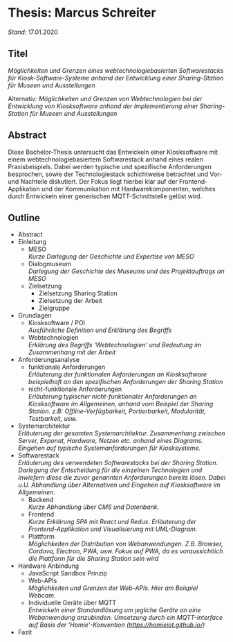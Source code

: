 # Thesis: Marcus Schreiter

*Stand:* 17.01.2020

## Titel
*Möglichkeiten und Grenzen eines webtechnologiebasierten Softwarestacks für Kiosk-Software-Systeme anhand der Entwicklung einer Sharing-Station für Museen und Ausstellungen*

Alternativ:
*Möglichkeiten und Grenzen von Webtechnologien bei der Entwicklung von Kiosksoftware anhand der Implementierung einer Sharing-Station für Museen und Ausstellungen*

## Abstract
Diese Bachelor-Thesis untersucht das Entwickeln einer Kiosksoftware mit einem webtechnologiebasiertem Softwarestack anhand eines realen Praxisbeispiels. Dabei werden typische und spezifische Anforderungen besprochen, sowie der Technologiestack schichtweise betrachtet und Vor- und Nachteile diskutiert. Der Fokus liegt hierbei klar auf der Frontend-Applikation und der Kommunikation mit Hardwarekomponenten, welches durch Entwickeln einer generischen MQTT-Schnittstelle gelöst wird.

## Outline
- Abstract
- Einleitung
  - MESO<br>
    *Kurze Darlegung der Geschichte und Expertise von MESO*
  - Dialogmuseum<br>
    *Darlegung der Geschichte des Museums und des Projektauftrags an MESO*
  - Zielsetzung
    - Zielsetzung Sharing Station
    - Zielsetzung der Arbeit
    - Zielgruppe 
- Grundlagen
  - Kiosksoftware / POI<br>
    *Ausführliche Definition und Erklärung des Begriffs*
  - Webtechnologien<br>
    *Erklärung des Begriffs 'Webtechnologien' und Bedeutung im Zusammenhang mit der Arbeit*
- Anforderungsanalyse
  - funktionale Anforderungen<br>
    *Erläuterung der funktionalen Anforderungen an Kiosksoftware beispielhaft an den spezifischen Anforderungen der Sharing Station*
  - nicht-funktionale Anforderungen<br>
    *Erläuterung typischer nicht-funktionaler Anforderungen an Kiosksoftware im Allgemeinen, anhand vom Beispiel der Sharing Station. z.B: Offline-Verfügbarkeit, Portierbarkeit, Modularität, Testbarkeit, usw.*
- Systemarchitektur<br>
  *Erläuterung der gesamten Systemarchitektur. Zusammenhang zwischen Server, Exponat, Hardware, Netzen etc. anhand eines Diagrams. Eingehen auf typische Systemanforderungen für Kiosksysteme.*
- Softwarestack<br>
   *Erläuterung des verwendeten Softwarestacks bei der Sharing Station. Darlegung der Entscheidung für die einzelnen Technologien und inwiefern diese die zuvor genannten Anforderungen bereits lösen. Dabei u.U. Abhandlung über Alternativen und Eingehen auf Kiosksoftware im Allgemeinen.*
  - Backend<br>
    *Kurze Abhandlung über CMS und Datenbank.*
  - Frontend<br>
    *Kurze Erklärung SPA mit React und Redux. Erläuterung der Frontend-Applikation und Visualisierung mit UML-Diagram.*
  - Plattform<br>
    *Möglichkeiten der Distribution von Webanwendungen. Z.B. Browser, Cordova, Electron, PWA, usw.*
    *Fokus auf PWA, da es voraussichtlich die Plattform für die Sharing Station sein wird*
- Hardware Anbindung
  - JavaScript Sandbox Prinzip
  - Web-APIs<br>
    *Möglichkeiten und Grenzen der Web-APIs. Hier am Beispiel Webcam.*
  - Individuelle Geräte über MQTT<br>
    *Entwickeln einer Standardlösung um jegliche Geräte an eine Webanwendung anzubinden. Umsetzung durch ein MQTT-Interface auf Basis der 'Homie'-Konvention (https://homieiot.github.io/)*
- Fazit